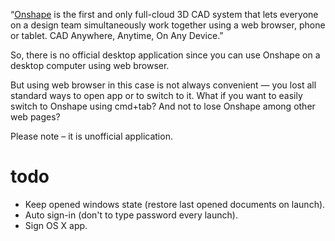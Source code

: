 “[Onshape](http://example.com/) is the first and only full-cloud 3D CAD system that lets everyone on a design team simultaneously work together using a web browser, phone or tablet. CAD Anywhere, Anytime, On Any Device.”

So, there is no official desktop application since you can use Onshape on a desktop computer using web browser.

But using web browser in this case is not always convenient — you lost all standard ways to open app or to switch to it. 
What if you want to easily switch to Onshape using cmd+tab? And not to lose Onshape among other web pages?

Please note – it is unofficial application.

# todo
* Keep opened windows state (restore last opened documents on launch).
* Auto sign-in (don't to type password every launch).
* Sign OS X app.
